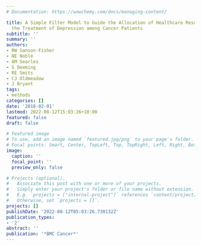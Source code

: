 ```yaml
---
# Documentation: https://wowchemy.com/docs/managing-content/

title: A Simple Filter Model to Guide the Allocation of Healthcare Resources for Improving
  the Treatment of Depression among Cancer Patients
subtitle: ''
summary: ''
authors:
- RW Sanson-Fisher
- NE Noble
- AM Searles
- S Deeming
- RE Smits
- CJ Oldmeadow
- J Bryant
tags:
- methods
categories: []
date: '2018-02-01'
lastmod: 2022-08-12T15:03:26+10:00
featured: false
draft: false

# Featured image
# To use, add an image named `featured.jpg/png` to your page's folder.
# Focal points: Smart, Center, TopLeft, Top, TopRight, Left, Right, BottomLeft, Bottom, BottomRight.
image:
  caption: ''
  focal_point: ''
  preview_only: false

# Projects (optional).
#   Associate this post with one or more of your projects.
#   Simply enter your project's folder or file name without extension.
#   E.g. `projects = ["internal-project"]` references `content/project/deep-learning/index.md`.
#   Otherwise, set `projects = []`.
projects: []
publishDate: '2022-08-12T05:03:26.730132Z'
publication_types:
- '2'
abstract: ''
publication: '*BMC Cancer*'
---
```

